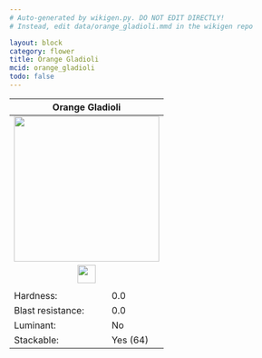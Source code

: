 ```yaml
---
# Auto-generated by wikigen.py. DO NOT EDIT DIRECTLY!
# Instead, edit data/orange_gladioli.mmd in the wikigen repo

layout: block
category: flower
title: Orange Gladioli
mcid: orange_gladioli
todo: false
---
```


<table class="block-info"><thead><tr>
<th colspan=2>Orange Gladioli</th>
</tr></thead><tbody><tr>
<tr><td colspan=2 style="text-align:center"><img src="/allotment/img/textures/allotment/orange_gladioli.png" width="256" height="256" alt="" class="preview-icon"></td></tr>
<tr><td colspan=2 style="text-align:center"><img src="/allotment/img/inventory_textures/allotment/orange_gladioli.png" width="32" height="32" alt="" class="inventory-icon"></td></tr>
<tr><td colspan=2 style="text-align:center"><span class="tool-info tool-none tool-level-0" title="Does not require or break faster with any tool"></span></td></tr>
<tr><td>Hardness:</td><td>0.0</td></tr>
<tr><td>Blast resistance:</td><td>0.0</td></tr>
<tr><td>Luminant:</td><td>No</td></tr>
<tr><td>Stackable:</td><td>Yes (64)</td></tr>
</tr></tbody></table>

